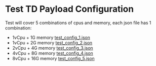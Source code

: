# Test TD Payload Configuration
Test will cover 5 combinations of cpus and memory, each json file has 1 combination:

- 1vCpu + 1G memory  [test_config_1.json](test_config_1.json)
- 1vCpu + 2G memory  [test_config_2.json](test_config_2.json)
- 2vCpu + 4G memory  [test_config_3.json](test_config_3.json)
- 4vCpu + 8G memory  [test_config_4.json](test_config_4.json)
- 8vCpu + 16G memory [test_config_5.json](test_config_5.json)